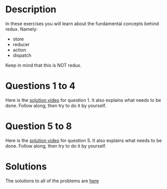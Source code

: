 # Description
In these exercises you will learn about the fundamental concepts behind redux. Namely:
- store
- reducer
- action
- dispatch

Keep in mind that this is NOT redux.

# Questions 1 to 4
Here is the [solution video](https://youtu.be/C-7Dyf91WQw) for question 1. It also explains what needs to be done. Follow along, then try to do it by yourself.

# Question 5 to 8
Here is the [solution video](https://youtu.be/pnjJsscli7k) for question 5. It also explains what needs to be done. Follow along, then try to do it by yourself.

# Solutions
The solutions to all of the problems are [here](/solutions/1_fundamental)
